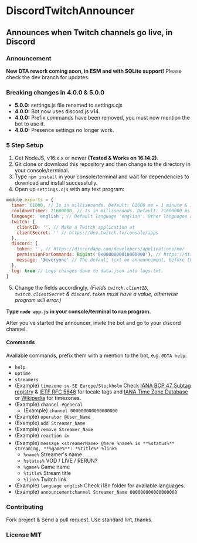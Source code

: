 # DiscordTwitchAnnouncer

## Announces when Twitch channels go live, in Discord

### Announcement

**New DTA rework coming soon, in ESM and with SQLite support!**
Please check the dev branch for updates.

### Breaking changes in 4.0.0 & 5.0.0

* **5.0.0:** settings.js file renamed to settings.cjs
* **4.0.0:** Bot now uses discord.js v14.
* **4.0.0:** Prefix commands have been removed, you must now mention the bot to use it.
* **4.0.0:** Presence settings no longer work.

### 5 Step Setup

  1. Get NodeJS, v16.x.x or newer **(Tested & Works on 16.14.2)**.
  2. Git clone or download this repository and then change to the directory in your console/terminal.
  3. Type `npm install` in your console/terminal and wait for dependencies to download and install successfully.
  4. Open up `settings.cjs` with any text program:

```js
module.exports = {
  timer: 61000, // Is in milliseconds. Default: 61000 ms = 1 minute & 1 second. Lower values may not work out well.
  cooldownTimer: 21600000, // Is in milliseconds. Default: 21600000 ms = 6 hours.
  language: 'english', // Default language 'english'. Other languages available in `i18n` folder.
  twitch: {
    clientID: '', // Make a Twitch application at
    clientSecret: '' // https://dev.twitch.tv/console/apps
  },
  discord: {
    token: '', // https://discordapp.com/developers/applications/me/
    permissionForCommands: BigInt('0x0000000010000000'), // https://discordapp.com/developers/docs/topics/permissions
    message: '@everyone' // The default text on announcement, before the url and stream type. Can be changed with !message command. Default: '@everyone' = '@everyone LIVE! https://twitch.tv/stream'
  },
  log: true // Logs changes done to data.json into logs.txt.
}
```

  5. Change the fields accordingly. *(Fields `twitch.clientID`, `twitch.clientSecret` & `discord.token` must have a value, otherwise program will error.)*

**Type `node app.js` in your console/terminal to run program.**

After you've started the announcer, invite the bot and go to your discord channel.

#### Commands

Available commands, prefix them with a mention to the bot, e.g. `@DTA help`:

* `help`
* `uptime`
* `streamers`
* (Example) `timezone sv-SE Europe/Stockholm` Check [IANA BCP 47 Subtag registry](https://www.iana.org/assignments/language-subtag-registry/language-subtag-registry) & [IETF RFC 5646](https://tools.ietf.org/html/rfc5646) for locale tags and [IANA Time Zone Database](https://www.iana.org/time-zones) or [Wikipedia](https://en.wikipedia.org/wiki/List_of_tz_database_time_zones) for timezones.
* (Example) `channel #general`
  * (Example) `channel 000000000000000000`
* (Example) `operator @User_Name`
* (Example) `add Streamer_Name`
* (Example) `remove Streamer_Name`
* (Example) `reaction 👍`
* (Example) `message <streamerName> @here %name% is **%status%** streaming, **%game%**: *%title%* %link%`
  * `%name%` Streamer's name
  * `%status%` VOD / LIVE / RERUN?
  * `%game%` Game name
  * `%title%` Stream title
  * `%link%` Twitch link
* (Example) `language english` Check i18n folder for available languages.
* (Example) `announcementchannel Streamer_Name 000000000000000000`

### Contributing

Fork project & Send a pull request. Use standard lint, thanks.

### License MIT
